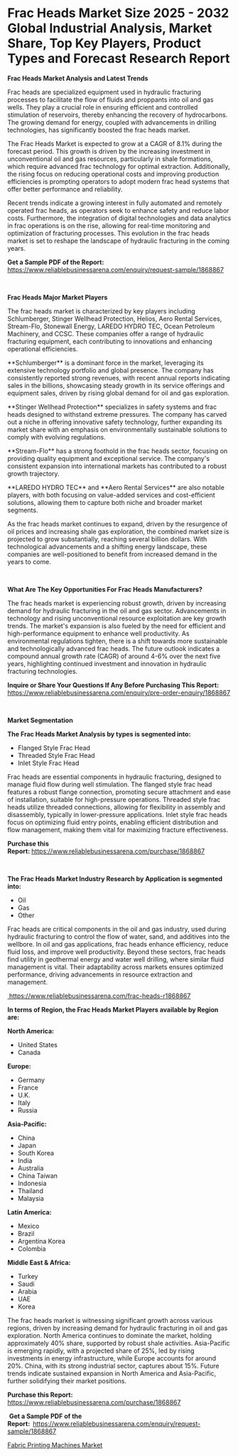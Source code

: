 <p><h1>Frac Heads Market Size 2025 - 2032 Global Industrial Analysis, Market Share, Top Key Players, Product Types and Forecast Research Report</h1></p><p><strong>Frac Heads Market Analysis and Latest Trends</strong></p>
<p><p>Frac heads are specialized equipment used in hydraulic fracturing processes to facilitate the flow of fluids and proppants into oil and gas wells. They play a crucial role in ensuring efficient and controlled stimulation of reservoirs, thereby enhancing the recovery of hydrocarbons. The growing demand for energy, coupled with advancements in drilling technologies, has significantly boosted the frac heads market.</p><p>The Frac Heads Market is expected to grow at a CAGR of 8.1% during the forecast period. This growth is driven by the increasing investment in unconventional oil and gas resources, particularly in shale formations, which require advanced frac technology for optimal extraction. Additionally, the rising focus on reducing operational costs and improving production efficiencies is prompting operators to adopt modern frac head systems that offer better performance and reliability.</p><p>Recent trends indicate a growing interest in fully automated and remotely operated frac heads, as operators seek to enhance safety and reduce labor costs. Furthermore, the integration of digital technologies and data analytics in frac operations is on the rise, allowing for real-time monitoring and optimization of fracturing processes. This evolution in the frac heads market is set to reshape the landscape of hydraulic fracturing in the coming years.</p></p>
<p><strong>Get a Sample PDF of the Report:&nbsp;</strong> <a href="https://www.reliablebusinessarena.com/enquiry/request-sample/1868867?utm_campaign=3443&utm_medium=2&utm_source=Github&utm_content=ia&utm_term=08042025&utm_id=frac-heads">https://www.reliablebusinessarena.com/enquiry/request-sample/1868867</a></p>
<p>&nbsp;</p>
<p><strong>Frac Heads Major Market Players</strong></p>
<p><p>The frac heads market is characterized by key players including Schlumberger, Stinger Wellhead Protection, Helios, Aero Rental Services, Stream-Flo, Stonewall Energy, LAREDO HYDRO TEC, Ocean Petroleum Machinery, and CCSC. These companies offer a range of hydraulic fracturing equipment, each contributing to innovations and enhancing operational efficiencies.</p><p>**Schlumberger** is a dominant force in the market, leveraging its extensive technology portfolio and global presence. The company has consistently reported strong revenues, with recent annual reports indicating sales in the billions, showcasing steady growth in its service offerings and equipment sales, driven by rising global demand for oil and gas exploration.</p><p>**Stinger Wellhead Protection** specializes in safety systems and frac heads designed to withstand extreme pressures. The company has carved out a niche in offering innovative safety technology, further expanding its market share with an emphasis on environmentally sustainable solutions to comply with evolving regulations.</p><p>**Stream-Flo** has a strong foothold in the frac heads sector, focusing on providing quality equipment and exceptional service. The company's consistent expansion into international markets has contributed to a robust growth trajectory.</p><p>**LAREDO HYDRO TEC** and **Aero Rental Services** are also notable players, with both focusing on value-added services and cost-efficient solutions, allowing them to capture both niche and broader market segments.</p><p>As the frac heads market continues to expand, driven by the resurgence of oil prices and increasing shale gas exploration, the combined market size is projected to grow substantially, reaching several billion dollars. With technological advancements and a shifting energy landscape, these companies are well-positioned to benefit from increased demand in the years to come.</p></p>
<p>&nbsp;</p>
<p><strong>What Are The Key Opportunities For Frac Heads Manufacturers?</strong></p>
<p><p>The frac heads market is experiencing robust growth, driven by increasing demand for hydraulic fracturing in the oil and gas sector. Advancements in technology and rising unconventional resource exploitation are key growth trends. The market's expansion is also fueled by the need for efficient and high-performance equipment to enhance well productivity. As environmental regulations tighten, there is a shift towards more sustainable and technologically advanced frac heads. The future outlook indicates a compound annual growth rate (CAGR) of around 4-6% over the next five years, highlighting continued investment and innovation in hydraulic fracturing technologies.</p></p>
<p><strong>Inquire or Share Your Questions If Any Before Purchasing This Report:</strong> <a href="https://www.reliablebusinessarena.com/enquiry/pre-order-enquiry/1868867?utm_campaign=3443&utm_medium=2&utm_source=Github&utm_content=ia&utm_term=08042025&utm_id=frac-heads">https://www.reliablebusinessarena.com/enquiry/pre-order-enquiry/1868867</a></p>
<p>&nbsp;</p>
<p><strong>Market Segmentation</strong></p>
<p><strong>The Frac Heads Market Analysis by types is segmented into:</strong></p>
<p><ul><li>Flanged Style Frac Head</li><li>Threaded Style Frac Head</li><li>Inlet Style Frac Head</li></ul></p>
<p><p>Frac heads are essential components in hydraulic fracturing, designed to manage fluid flow during well stimulation. The flanged style frac head features a robust flange connection, promoting secure attachment and ease of installation, suitable for high-pressure operations. Threaded style frac heads utilize threaded connections, allowing for flexibility in assembly and disassembly, typically in lower-pressure applications. Inlet style frac heads focus on optimizing fluid entry points, enabling efficient distribution and flow management, making them vital for maximizing fracture effectiveness.</p></p>
<p><strong>Purchase this Report:&nbsp;</strong><a href="https://www.reliablebusinessarena.com/purchase/1868867?utm_campaign=3443&utm_medium=2&utm_source=Github&utm_content=ia&utm_term=08042025&utm_id=frac-heads">https://www.reliablebusinessarena.com/purchase/1868867</a></p>
<p>&nbsp;</p>
<p><strong>The Frac Heads Market Industry Research by Application is segmented into:</strong></p>
<p><ul><li>Oil</li><li>Gas</li><li>Other</li></ul></p>
<p><p>Frac heads are critical components in the oil and gas industry, used during hydraulic fracturing to control the flow of water, sand, and additives into the wellbore. In oil and gas applications, frac heads enhance efficiency, reduce fluid loss, and improve well productivity. Beyond these sectors, frac heads find utility in geothermal energy and water well drilling, where similar fluid management is vital. Their adaptability across markets ensures optimized performance, driving advancements in resource extraction and management.</p></p>
<p><a href="https://www.reliablebusinessarena.com/frac-heads-r1868867?utm_campaign=3443&utm_medium=2&utm_source=Github&utm_content=ia&utm_term=08042025&utm_id=frac-heads">&nbsp;https://www.reliablebusinessarena.com/frac-heads-r1868867</a></p>
<p><strong>In terms of Region, the Frac Heads Market Players available by Region are:</strong></p>
<p>
    <p> <strong> North America: </strong>
        <ul>
            <li>United States</li>
            <li>Canada</li>
        </ul>
        </p> 
    <p> <strong> Europe: </strong>
        <ul>
            <li>Germany</li>
            <li>France</li>
            <li>U.K.</li>
            <li>Italy</li>
            <li>Russia</li>
        </ul>
        </p> 
    <p> <strong> Asia-Pacific: </strong>
        <ul>
            <li>China</li>
            <li>Japan</li>
            <li>South Korea</li>
            <li>India</li>
            <li>Australia</li>
            <li>China Taiwan</li>
            <li>Indonesia</li>
            <li>Thailand</li>
            <li>Malaysia</li>
        </ul>
        </p> 
    <p> <strong> Latin America: </strong>
        <ul>
            <li>Mexico</li>
            <li>Brazil</li>
            <li>Argentina Korea</li>
            <li>Colombia</li>
        </ul>
        </p> 
    <p> <strong> Middle East & Africa: </strong>
        <ul>
            <li>Turkey</li>
            <li>Saudi</li>
            <li>Arabia</li>
            <li>UAE</li>
            <li>Korea</li>
        </ul>
    </p>
    </p>
<p><p>The frac heads market is witnessing significant growth across various regions, driven by increasing demand for hydraulic fracturing in oil and gas exploration. North America continues to dominate the market, holding approximately 40% share, supported by robust shale activities. Asia-Pacific is emerging rapidly, with a projected share of 25%, led by rising investments in energy infrastructure, while Europe accounts for around 20%. China, with its strong industrial sector, captures about 15%. Future trends indicate sustained expansion in North America and Asia-Pacific, further solidifying their market positions.</p></p>
<p><strong>Purchase this Report: </strong><a href="https://www.reliablebusinessarena.com/purchase/1868867?utm_campaign=3443&utm_medium=2&utm_source=Github&utm_content=ia&utm_term=08042025&utm_id=frac-heads">https://www.reliablebusinessarena.com/purchase/1868867</a></p>
<p>&nbsp;<strong>Get a Sample PDF of the Report:&nbsp;&nbsp;</strong><a href="https://www.reliablebusinessarena.com/enquiry/request-sample/1868867?utm_campaign=3443&utm_medium=2&utm_source=Github&utm_content=ia&utm_term=08042025&utm_id=frac-heads">https://www.reliablebusinessarena.com/enquiry/request-sample/1868867</a></p>
<p><strong></strong></p>
<p><p><a href="https://github.com/herakterroem/Market-Research-Report-List-1/blob/main/fabric-printing-machines-market.md?utm_campaign=3443&utm_medium=2&utm_source=Github&utm_content=ia&utm_term=08042025&utm_id=frac-heads">Fabric Printing Machines Market</a></p></p>